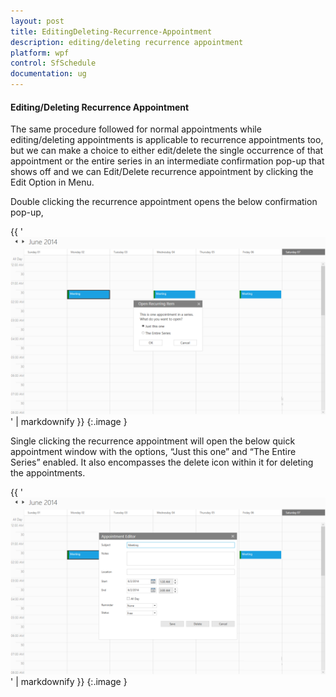 ```yaml
---
layout: post
title: EditingDeleting-Recurrence-Appointment
description: editing/deleting recurrence appointment
platform: wpf
control: SfSchedule
documentation: ug
---
```


#### Editing/Deleting Recurrence Appointment

The same procedure followed for normal appointments while editing/deleting appointments is applicable to recurrence appointments too, but we can make a choice to either edit/delete the single occurrence of that appointment or the entire series in an intermediate confirmation pop-up that shows off and we can Edit/Delete recurrence appointment  by clicking the Edit Option in Menu.

Double clicking the recurrence appointment opens the below confirmation pop-up,

{{ '![](EditingDeleting-Recurrence-Appointment_images/EditingDeleting-Recurrence-Appointment_img1.png)' | markdownify }}
{:.image }


Single clicking the recurrence appointment will open the below quick appointment window with the options, “Just this one” and “The Entire Series” enabled. It also encompasses the delete icon within it for deleting the appointments.

{{ '![](EditingDeleting-Recurrence-Appointment_images/EditingDeleting-Recurrence-Appointment_img2.png)' | markdownify }}
{:.image }




